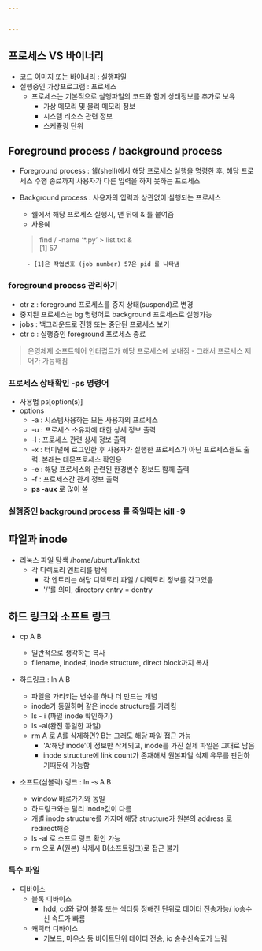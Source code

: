 ```yaml
---


---
```


<h2 id="프로세스-vs-바이너리">프로세스 VS 바이너리</h2>
<ul>
<li>코드 이미지 또는 바이너리 : 실행파일</li>
<li>실행중인 가상프로그램 : 프로세스
<ul>
<li>프로세스는 기본적으로 실행파일의 코드와 함께 상태정보를 추가로 보유
<ul>
<li>가상 메모리 및 물리 메모리 정보</li>
<li>시스템 리소스 관련 정보</li>
<li>스케쥴링 단위</li>
</ul>
</li>
</ul>
</li>
</ul>
<h2 id="foreground-process--background-process">Foreground process / background process</h2>
<ul>
<li>
<p>Foreground process : 쉘(shell)에서 해당 프로세스 실행을 명령한 후, 해당 프로세스 수행 종료까지 사용자가 다른 입력을 하지 못하는 프로세스</p>
</li>
<li>
<p>Background process : 사용자의 입력과 상관없이 실행되는 프로세스</p>
<ul>
<li>쉘에서 해당 프로세스 실행시, 맨 뒤에 &amp; 를 붙여줌</li>
<li>사용예</li>
</ul>
<blockquote>
<p>find / -name ‘*.py’ &gt; list.txt &amp;<br>
[1] 57</p>
</blockquote>
<pre><code>  - [1]은 작업번호 (job number) 57은 pid 를 나타냄
</code></pre>
</li>
</ul>
<h3 id="foreground-process-관리하기">foreground process 관리하기</h3>
<ul>
<li>ctr z : foreground 프로세스를 중지 상태(suspend)로 변경</li>
<li>중지된 프로세스는 bg 명령어로 background 프로세스로 실행가능</li>
<li>jobs : 백그라운드로 진행 또는 중단된 프로세스 보기</li>
<li>ctr c : 실행중인 foreground 프로세스 종료</li>
</ul>
<blockquote>
<p>운영체제 소프트웨어 인터럽트가 해당 프로세스에 보내짐 - 그래서 프로세스 제어가 가능해짐</p>
</blockquote>
<h3 id="프로세스-상태확인--ps-명령어">프로세스 상태확인 -ps 명령어</h3>
<ul>
<li>사용법 ps[option(s)]</li>
<li>options
<ul>
<li>-a : 시스템사용하는 모든 사용자의 프로세스</li>
<li>-u : 프로세스 소유자에 대한 상세 정보 출력</li>
<li>-l : 프로세스 관련 상세 정보 출력</li>
<li>-x : 터미널에 로그인한 후 사용자가 실행한 프로세스가 아닌 프로세스들도 출력. 본래는 데몬프로세스 확인용</li>
<li>-e : 해당 프로세스와 관련된 환경변수 정보도 함께 출력</li>
<li>-f : 프로세스간 관계 정보 출력</li>
<li><strong>ps -aux</strong> 로 많이 씀</li>
</ul>
</li>
</ul>
<h3 id="실행중인-background-process-를-죽일때는-kill--9">실행중인 background process 를 죽일때는 kill -9</h3>
<h2 id="파일과-inode">파일과 inode</h2>
<ul>
<li>리눅스 파일 탐색 /home/ubuntu/link.txt
<ul>
<li>각 디렉토리 엔트리를 탐색
<ul>
<li>각 엔트리는 해당 디렉토리 파일 / 디렉토리 정보를 갖고있음</li>
<li>'/'를 의미, directory entry = dentry</li>
</ul>
</li>
</ul>
</li>
</ul>
<h2 id="하드-링크와-소프트-링크">하드 링크와 소프트 링크</h2>
<ul>
<li>
<p>cp A B</p>
<ul>
<li>일반적으로 생각하는 복사</li>
<li>filename, inode#, inode structure, direct block까지 복사</li>
</ul>
</li>
<li>
<p>하드링크 : ln A B</p>
<ul>
<li>파일을 가리키는 변수를 하나 더 만드는 개념</li>
<li>inode가 동일하며 같은 inode structure를 가리킴</li>
<li>ls - i (파일 inode 확인하기)</li>
<li>ls -al(완전 동일한 파일)</li>
<li>rm A 로 A를 삭제하면? B는 그래도 해당 파일 접근 가능
<ul>
<li>'A:해당 inode’이 정보만 삭제되고, inode를 가진 실제 파일은 그대로 남음</li>
<li>inode structure에 link count가 존재해서 원본파일 삭제 유무를 판단하기때문에 가능함</li>
</ul>
</li>
</ul>
</li>
<li>
<p>소프트(심볼릭) 링크 : ln -s A B</p>
<ul>
<li>window 바로가기와 동일</li>
<li>하드링크와는 달리 inode값이 다름</li>
<li>개별 inode structure를 가지며 해당 structure가 원본의 address 로 redirect해줌</li>
<li>ls -al 로 소프트 링크 확인 가능</li>
<li>rm 으로 A(원본) 삭제시 B(소프트링크)로 접근 불가</li>
</ul>
</li>
</ul>
<h3 id="특수-파일">특수 파일</h3>
<ul>
<li>디바이스
<ul>
<li>블록 디바이스
<ul>
<li>hdd, cd와 같이 블록 또는 섹더등 정해진 단위로 데이터 전송가능/ io송수신 속도가 빠름</li>
</ul>
</li>
<li>캐릭터 디바이스
<ul>
<li>키보드, 마우스 등 바이트단위 데이터 전송, io 송수신속도가 느림</li>
</ul>
</li>
</ul>
</li>
</ul>


